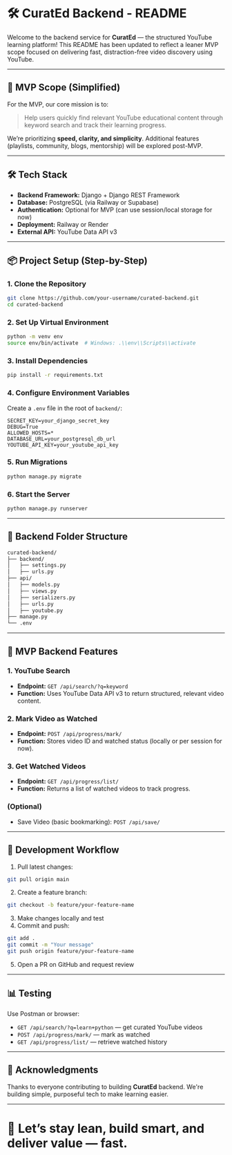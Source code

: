 # 🛠 CuratEd Backend - README

Welcome to the backend service for **CuratEd** — the structured YouTube learning platform!
This README has been updated to reflect a leaner MVP scope focused on delivering fast, distraction-free video discovery using YouTube.

---

## 🚀 MVP Scope (Simplified)

For the MVP, our core mission is to:

> Help users quickly find relevant YouTube educational content through keyword search and track their learning progress.

We’re prioritizing **speed, clarity, and simplicity**. Additional features (playlists, community, blogs, mentorship) will be explored post-MVP.

---

## 🛠 Tech Stack

- **Backend Framework:** Django + Django REST Framework
- **Database:** PostgreSQL (via Railway or Supabase)
- **Authentication:** Optional for MVP (can use session/local storage for now)
- **Deployment:** Railway or Render
- **External API:** YouTube Data API v3

---

## 📦 Project Setup (Step-by-Step)

### 1. Clone the Repository
```bash
git clone https://github.com/your-username/curated-backend.git
cd curated-backend
```

### 2. Set Up Virtual Environment
```bash
python -m venv env
source env/bin/activate  # Windows: .\\env\\Scripts\\activate
```

### 3. Install Dependencies
```bash
pip install -r requirements.txt
```

### 4. Configure Environment Variables
Create a `.env` file in the root of `backend/`:
```env
SECRET_KEY=your_django_secret_key
DEBUG=True
ALLOWED_HOSTS=*
DATABASE_URL=your_postgresql_db_url
YOUTUBE_API_KEY=your_youtube_api_key
```

### 5. Run Migrations
```bash
python manage.py migrate
```

### 6. Start the Server
```bash
python manage.py runserver
```

---

## 📂 Backend Folder Structure

```bash
curated-backend/
├── backend/
│   ├── settings.py
│   ├── urls.py
├── api/
│   ├── models.py
│   ├── views.py
│   ├── serializers.py
│   ├── urls.py
│   ├── youtube.py
├── manage.py
└── .env
```

---

## 🔑 MVP Backend Features

### 1. YouTube Search
- **Endpoint:** `GET /api/search/?q=keyword`
- **Function:** Uses YouTube Data API v3 to return structured, relevant video content.

### 2. Mark Video as Watched
- **Endpoint:** `POST /api/progress/mark/`
- **Function:** Stores video ID and watched status (locally or per session for now).

### 3. Get Watched Videos
- **Endpoint:** `GET /api/progress/list/`
- **Function:** Returns a list of watched videos to track progress.

### (Optional)
- Save Video (basic bookmarking): `POST /api/save/`

---

## 🔁 Development Workflow

1. Pull latest changes:
```bash
git pull origin main
```
2. Create a feature branch:
```bash
git checkout -b feature/your-feature-name
```
3. Make changes locally and test
4. Commit and push:
```bash
git add .
git commit -m "Your message"
git push origin feature/your-feature-name
```
5. Open a PR on GitHub and request review

---

## 📊 Testing

Use Postman or browser:
- `GET /api/search/?q=learn+python` — get curated YouTube videos
- `POST /api/progress/mark/` — mark as watched
- `GET /api/progress/list/` — retrieve watched history

---

## 🙏 Acknowledgments

Thanks to everyone contributing to building **CuratEd** backend. We're building simple, purposeful tech to make learning easier.

---

# 🎯 Let’s stay lean, build smart, and deliver value — fast.


